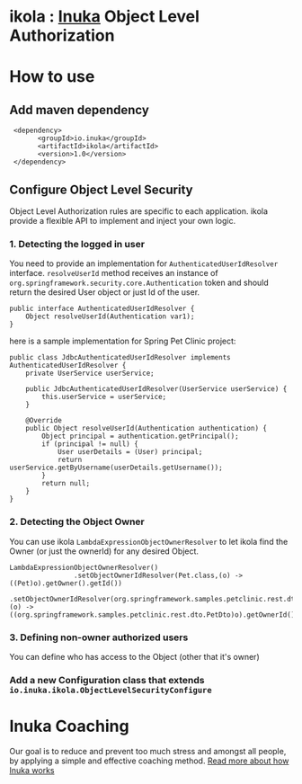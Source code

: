 # ikola : [Inuka](https://inukacoaching.com/?utm_source=Github&utm_medium=link&utm_campaign=Github+traffic "Inuka") Object Level Authorization

# How to use
## Add maven dependency
     <dependency>
           <groupId>io.inuka</groupId>
           <artifactId>ikola</artifactId>
           <version>1.0</version>
     </dependency>
## Configure Object Level Security
Object Level Authorization rules are specific to each application. ikola provide a flexible API to implement and inject your own logic.
### 1. Detecting the logged in user
You need to provide an implementation for `AuthenticatedUserIdResolver` interface.
`resolveUserId` method receives an instance of `org.springframework.security.core.Authentication` token and should return the desired User object or just Id of the user.

    public interface AuthenticatedUserIdResolver {
        Object resolveUserId(Authentication var1);
    }
here is a sample implementation for Spring Pet Clinic project:

    public class JdbcAuthenticatedUserIdResolver implements AuthenticatedUserIdResolver {
        private UserService userService;
    
        public JdbcAuthenticatedUserIdResolver(UserService userService) {
            this.userService = userService;
        }
    
        @Override
        public Object resolveUserId(Authentication authentication) {
            Object principal = authentication.getPrincipal();
            if (principal != null) {
                User userDetails = (User) principal;
                return userService.getByUsername(userDetails.getUsername());
            }
            return null;
        }
    }
### 2. Detecting the Object Owner
You can use ikola `LambdaExpressionObjectOwnerResolver` to let ikola find the Owner (or just the ownerId) for any desired Object.

    LambdaExpressionObjectOwnerResolver()
                    .setObjectOwnerIdResolver(Pet.class,(o) ->  ((Pet)o).getOwner().getId())
					 .setObjectOwnerIdResolver(org.springframework.samples.petclinic.rest.dto.PetDto.class,(o) ->  ((org.springframework.samples.petclinic.rest.dto.PetDto)o).getOwnerId();));
### 3. Defining non-owner authorized users
You can define who has access to the Object (other that it's owner)

### Add a new Configuration class that extends `io.inuka.ikola.ObjectLevelSecurityConfigure`

# Inuka Coaching
Our goal is to reduce and prevent too much stress and amongst all people, by applying a simple and effective coaching method. [Read more about how Inuka works](https://inukacoaching.com/?utm_source=Github&utm_medium=link&utm_campaign=Github+traffic "Read more about how Inuka works")